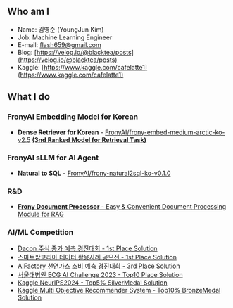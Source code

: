 ## Who am I
- Name: 김영준 (YoungJun Kim)
- Job: Machine Learning Engineer
- E-mail: flash659@gmail.com
- Blog: [https://velog.io/@blacktea/posts](https://velog.io/@blacktea/posts)
- Kaggle: [https://www.kaggle.com/cafelatte1](https://www.kaggle.com/cafelatte1)

## What I do
### FronyAI Embedding Model for Korean
- **Dense Retriever for Korean** - [FronyAI/frony-embed-medium-arctic-ko-v2.5](https://huggingface.co/FronyAI/frony-embed-medium-arctic-ko-v2.5) [**(3nd Ranked Model for Retrieval Task)**](https://github.com/OnAnd0n/ko-embedding-leaderboard)

### FronyAI sLLM for AI Agent
- **Natural to SQL** - [FronyAI/frony-natural2sql-ko-v0.1.0](https://huggingface.co/flash659/frony-natural2sql-ko-v0.1.0)

### R&D
- [**Frony Document Processor** - Easy & Convenient Document Processing Module for RAG](https://github.com/Cafelatte1/frony-document-processor)

### AI/ML Competition
- [Dacon 주식 종가 예측 경진대회 - 1st Place Solution](https://github.com/Cafelatte1/Dacon_Stock-Price-Prediction-1st)
- [스마트팜코리아 데이터 활용사례 공모전 - 1st Place Solution](https://github.com/Cafelatte1/SmartFarmKorea_Data-Analysis-Competition-1st)
- [AIFactory 천연가스 소비 예측 경진대회 - 3rd Place Solution](https://github.com/Cafelatte1/AIFactory_Naturalgas-Consumption-Prediction-3rd)
- [서울대병원 ECG AI Challenge 2023 - Top10 Place Solution](https://github.com/Cafelatte1/MAIC-team-heart.of.steel)
- [Kaggle NeurIPS2024 - Top5% SilverMedal Solution](https://github.com/Cafelatte1/Kaggle_NeurIPS2024-SilverMedal)
- [Kaggle Multi Objective Recommender System - Top10% BronzeMedal Solution](https://github.com/Cafelatte1/Kaggle_Multi-Objective-Recommender-System-BronzeMedal)
